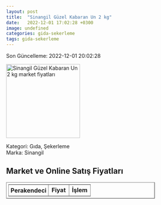 ```yaml
---
layout: post
title:  "Sinangil Güzel Kabaran Un 2 kg"
date:   2022-12-01 17:02:28 +0300
image: undefined
categories: gida-sekerleme
tags: gida-sekerleme
---
```


Son Güncelleme: 2022-12-01 20:02:28

<img src="undefined" width="200" alt="Sinangil Güzel Kabaran Un 2 kg market fiyatları" />

Kategori: Gıda, Şekerleme
<br />
Marka: Sinangil

<h2>Market ve Online Satış Fiyatları</h2>

<table border="1" style="padding: 5px;width:80%;">
  <tr>
    <td style="padding: 5px;"><strong>Perakendeci</strong></td>
    <td><strong>Fiyat</strong></td>
    <td><strong>İşlem</strong></td>
  </tr>
  
</table>
